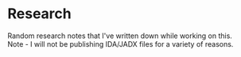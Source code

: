# Research

Random research notes that I've written down while working on this.  
Note - I will not be publishing IDA/JADX files for a variety of reasons.

